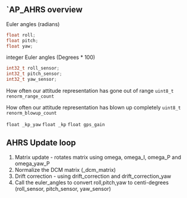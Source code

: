 ## `AP\_AHRS overview



Euler angles (radians)
```c
float roll;
float pitch;
float yaw;
```

integer Euler angles (Degrees * 100)
```c
int32_t roll_sensor;
int32_t pitch_sensor;
int32_t yaw_sensor;
```

How often our attitude representation has gone out of range
`uint8_t renorm_range_count`

How often our attitude representation has blown up completely
`uint8_t renorm_blowup_count`

`float _kp_yaw`
`float _kp`
`float gps_gain`














## AHRS Update loop

1. Matrix update - rotates matrix using omega, omega_I, omega_P and omega_yaw_P
2. Normalize the DCM matrix (\_dcm\_matrix)
3. Drift correction - using drift_correction and drift_correction_yaw
4. Call the euler_angles to convert roll,pitch,yaw to centi-degrees (roll_sensor, pitch_sensor, yaw_sensor)




